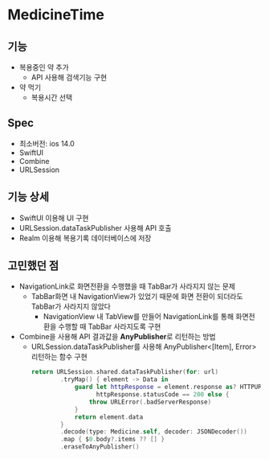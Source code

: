 # MedicineTime

## 기능

- 복용중인 약 추가
  - API 사용해 검색기능 구현
- 약 먹기
  - 복용시간 선택

## Spec

- 최소버전: ios 14.0
- SwiftUI
- Combine
- URLSession

## 기능 상세

- SwiftUI 이용해 UI 구현
- URLSession.dataTaskPublisher 사용해 API 호출
- Realm 이용해 복용기록 데이터베이스에 저장

## 고민했던 점

- NavigationLink로 화면전환을 수행했을 때 TabBar가 사라지지 않는 문제
  - TabBar화면 내 NavigationView가 있었기 때문에 화면 전환이 되더라도 TabBar가 사라지지 않았다
    - NavigationView 내 TabView를 만들어 NavigationLink를 통해 화면전환을 수행할 때 TabBar 사라지도록 구현
- Combine을 사용해 API 결과값을 **AnyPublisher**로 리턴하는 방법
  - URLSession.dataTaskPublisher를 사용해 AnyPublisher<[Item], Error> 리턴하는 함수 구현
    ```Swift
    return URLSession.shared.dataTaskPublisher(for: url)
            .tryMap() { element -> Data in
                guard let httpResponse = element.response as? HTTPURLResponse,
                      httpResponse.statusCode == 200 else {
                    throw URLError(.badServerResponse)
                }
                return element.data
            }
            .decode(type: Medicine.self, decoder: JSONDecoder())
            .map { $0.body?.items ?? [] }
            .eraseToAnyPublisher()
    ```
